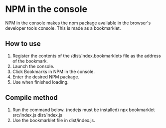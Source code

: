 # NPM in the console 
NPM in the console makes the npm package available in the browser's developer tools console. This is made as a bookmarklet.

## How to use

1. Register the contents of the /dist/index.bookmarklets file as the address of the bookmark.
2. Launch the console.
3. Click Bookmarks in NPM in the console.
4. Enter the desired NPM package.
5. Use when finished loading.

## Compile method
1. Run the command below. (nodejs must be installed)
npx bookmarklet src/index.js dist/index.js
2. Use the bookmarklet file in dist/index.js.